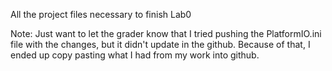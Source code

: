 All the project files necessary to finish Lab0

Note: Just want to let the grader know that I tried pushing the PlatformIO.ini file with the changes, but it didn't update in the github. Because of that, I ended up copy pasting what I had from my work into github. 
